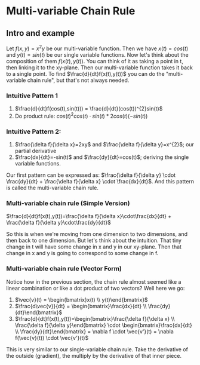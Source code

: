 # Multi-variable Chain Rule

## Intro and example 
Let $f(x,y)=x^{2}y$ be our multi-variable function. Then we have $x(t)=cos(t)$ and $y(t)=sin(t)$ be our single variable functions. Now let's think about the composition of them $f(x(t),y(t))$. 
You can think of it as taking a point in t, then linking it to the xy-plane. Then our multi-variable function takes it back to a single point. To find $\frac{d}{dt}f(x(t),y(t))$ you can do the "multi-variable chain rule", but 
that's not always needed. 

### Intuitive Pattern 1
1. $\frac{d}{dt}f(cos(t),sin(t))) = \frac{d}{dt}(cos(t))^{2}sin(t)$
2. Do product rule: $cos(t)^{2}cos(t) \cdot sin(t) * 2cos(t)(-sin(t))$

### Intuitive Pattern 2:
1. $\frac{\delta f}{\delta x}=2xy$ and $\frac{\delta f}{\delta y}=x^{2}$; our partial derivative
2. $\frac{dx}{dt}=-sin(t)$ and $\frac{dy}{dt}=cos(t)$; deriving the single variable functions.

Our first pattern can be expressed as: $\frac{\delta f}{\delta y} \cdot \frac{dy}{dt} + \frac{\delta f}{\delta x} \cdot \frac{dx}{dt}$. And this pattern is called the multi-variable chain rule.

### Multi-variable chain rule (Simple Version)
$\frac{d}{dt}f(x(t),y(t))=\frac{\delta f}{\delta x}\cdot\frac{dx}{dt} + \frac{\delta f}{\delta y}\cdot\frac{dy}{dt}$

So this is when we're moving from one dimension to two dimensions, and then back to one dimension. But let's think about the intuition. That tiny change in 
t will have some change in x and y in our xy-plane. Then that change in x and y is going to correspond to some change in f. 

### Multi-variable chain rule (Vector Form)
Notice how in the previous section, the chain rule almost seemed like a linear combination or like a dot product of two vectors? Well here we go:

1. $\vec{v}(t) = \begin{bmatrix}x(t) \\ y(t)\end{bmatrix}$
2. $\frac{d\vec{v}}{dt} = \begin{bmatrix}\frac{dx}{dt} \\ \frac{dy}{dt}\end{bmatrix}$
3. $\frac{d}{dt}f(x(t),y(t))=\begin{bmatrix}\frac{\delta f}{\delta x} \\ \frac{\delta f}{\delta y}\end{bmatrix} \cdot \begin{bmatrix}\frac{dx}{dt} \\ \frac{dy}{dt}\end{bmatrix} = \nabla f \cdot \vec{v'}(t) = \nabla f(\vec{v}(t)) \cdot \vec{v'}(t)$

This is very similar to our single-variable chain rule. Take the derivative of the outside (gradient), the multiply by the derivative of that inner piece.